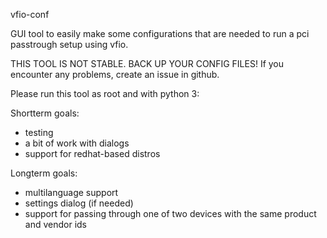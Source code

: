vfio-conf

GUI tool to easily make some configurations that are needed to run a pci passtrough setup using vfio.

THIS TOOL IS NOT STABLE. BACK UP YOUR CONFIG FILES! If you encounter any problems, create an issue in github.

Please run this tool as root and with python 3:

Shortterm goals:
- testing
- a bit of work with dialogs
- support for redhat-based distros

Longterm goals:
- multilanguage support
- settings dialog (if needed)
- support for passing through one of two devices with the same product and vendor ids
